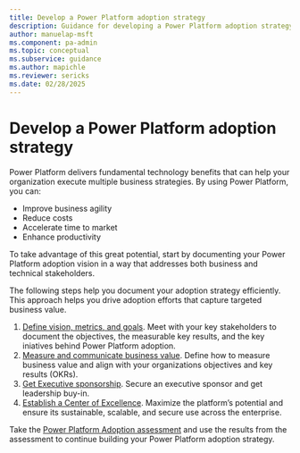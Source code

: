 ```yaml
---
title: Develop a Power Platform adoption strategy
description: Guidance for developing a Power Platform adoption strategy
author: manuelap-msft
ms.component: pa-admin
ms.topic: conceptual
ms.subservice: guidance
ms.author: mapichle
ms.reviewer: sericks
ms.date: 02/28/2025
---
```


# Develop a Power Platform adoption strategy

Power Platform delivers fundamental technology benefits that can help your organization execute multiple business strategies. By using Power Platform, you can:

- Improve business agility
- Reduce costs
- Accelerate time to market
- Enhance productivity

To take advantage of this great potential, start by documenting your Power Platform adoption vision in a way that addresses both business and technical stakeholders.

The following steps help you document your adoption strategy efficiently. This approach helps you drive adoption efforts that capture targeted business value.

1. [Define vision, metrics, and goals](vision.md). Meet with your key stakeholders to document the objectives, the measurable key results, and the key iniatives behind Power Platform adoption.
1. [Measure and communicate business value](business-value.md). Define how to measure business value and align with your organizations objectives and key results (OKRs).
1. [Get Executive sponsorship](executive-sponsorship.md). Secure an executive sponsor and get leadership buy-in.
1. [Establish a Center of Excellence](coe.md). Maximize the platform’s potential and ensure its sustainable, scalable, and secure use across the enterprise.

Take the [Power Platform Adoption assessment](/assessments/3c62fd23-9d36-491c-8941-26d5553365f8/) and use the results from the assessment to continue building your Power Platform adoption strategy.
